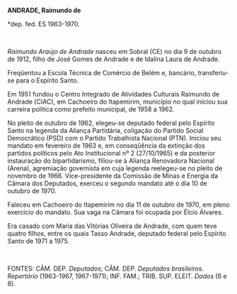 **ANDRADE, Raimundo de**

\*dep. fed. ES 1963-1970.

 

*Raimundo Araújo de Andrade* nasceu em Sobral (CE) no dia 9 de outubro
de 1912, filho de José Gomes de Andrade e de Idalina Laura de Andrade.

Freqüentou a Escola Técnica de Comércio de Belém e, bancário,
transferiu-se para o Espírito Santo.

Em 1951 fundou o Centro Integrado de Atividades Culturais Raimundo de
Andrade (CIAC), em Cachoeiro do Itapemirim, município no qual iniciou
sua carreira política como prefeito municipal, de 1958 a 1962.

No pleito de outubro de 1962, elegeu-se deputado federal pelo Espírito
Santo na legenda da Aliança Partidária, coligação do Partido Social
Democrático (PSD) com o Partido Trabalhista Nacional (PTN). Iniciou seu
mandato em fevereiro de 1963 e, em conseqüência da extinção dos partidos
políticos pelo Ato Institucional nº 2 (27/10/1965) e da posterior
instauração do bipartidarismo, filiou-se à Aliança Renovadora Nacional
(Arena), agremiação governista em cuja legenda reelegeu-se no pleito de
novembro de 1966. Vice-presidente da Comissão de Minas e Energia da
Câmara dos Deputados, exerceu o segundo mandato até o dia 10 de outubro
de 1970.

Faleceu em Cachoeiro do Itapemirim no dia 11 de outubro de 1970, em
pleno exercício do mandato. Sua vaga na Câmara foi ocupada por Élcio
Álvares.

Era casado com Maria das Vitórias Oliveira de Andrade, com quem teve
quatro filhos, entre os quais Tasso Andrade, deputado federal pelo
Espírito Santo de 1971 a 1975.

 

FONTES: CÂM. DEP. *Deputados*; CÂM. DEP. *Deputados brasileiros.
Repertório* (1963-1967, 1967-1971); INF. FAM.; TRIB. SUP. ELEIT. *Dados*
(6 e 8).

 
